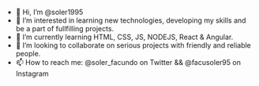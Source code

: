 - 👋 Hi, I’m @soler1995 
- 👀 I’m interested in learning new technologies, developing my skills and be a part of fullfilling projects.
- 🌱 I’m currently learning HTML, CSS, JS, NODEJS, React & Angular.
- 💞️ I’m looking to collaborate on serious projects with friendly and reliable people.
- 📫 How to reach me: @soler_facundo on Twitter && @facusoler95 on Instagram

<!---
soler1995/soler1995 is a ✨ special ✨ repository because its `README.md` (this file) appears on your GitHub profile.
You can click the Preview link to take a look at your changes.
--->
